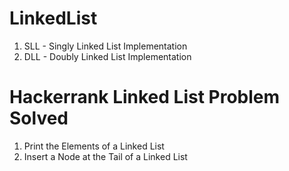 # LinkedList
1. SLL - Singly Linked List Implementation
2. DLL - Doubly Linked List Implementation




# Hackerrank Linked List Problem Solved
1. Print the Elements of a Linked List
2. Insert a Node at the Tail of a Linked List

